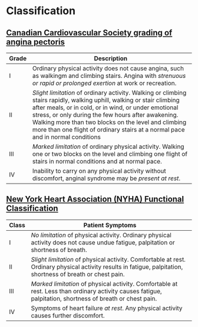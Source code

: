 # Classification

## [Canadian Cardiovascular Society grading of angina pectoris](https://ccs.ca/wp-content/uploads/2020/12/Ang_Gui_1976.pdf)

| Grade | Description                                                                                                                                                                                                                                                                                                                                                                    |
| ----- | ------------------------------------------------------------------------------------------------------------------------------------------------------------------------------------------------------------------------------------------------------------------------------------------------------------------------------------------------------------------------------ |
| I     | Ordinary physical activity does not cause angina, such as walkingm and climbing stairs. Angina with _strenuous or rapid or prolonged exertion_ at work or recreation.                                                                                                                                                                                                          |
| II    | _Slight limitation_ of ordinary activity. Walking or climbing stairs rapidly, walking uphill, walking or stair climbing after meals, or in cold, or in wind, or under emotional stress, or only during the few hours after awakening. Walking more than two blocks on the level and climbing more than one flight of ordinary stairs at a normal pace and in normal conditions |
| III   | _Marked limitation_ of ordinary physical activity. Walking one or two blocks on the level and climbing one flight of stairs in normal conditions and at normal pace.                                                                                                                                                                                                           |
| IV    | Inability to carry on any physical activity without discomfort, anginal syndrome may be _present at rest_.                                                                                                                                                                                                                                                                     |

## [New York Heart Association (NYHA) Functional Classification](https://www.heart.org/en/health-topics/heart-failure/what-is-heart-failure/classes-of-heart-failure)

| Class | Patient Symptoms                                                                                                                                            |
| ----- | ----------------------------------------------------------------------------------------------------------------------------------------------------------- |
| I     | *No limitation* of physical activity. Ordinary physical activity does not cause undue fatigue, palpitation or shortness of breath.                            |
| II    | *Slight limitation* of physical activity. Comfortable at rest. Ordinary physical activity results in fatigue, palpitation, shortness of breath or chest pain. |
| III   | *Marked limitation* of physical activity. Comfortable at rest. Less than ordinary activity causes fatigue, palpitation, shortness of breath or chest pain.    |
| IV    | Symptoms of heart failure *at rest*. Any physical activity causes further discomfort.                                                                         |
